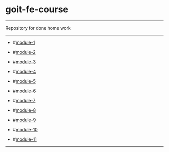 # goit-fe-course
_______________________________
Repository for done home work
________________________________

- #[module-1](https://cyberspacedk.github.io/goit-fe-course/module-1/)

- #[module-2](https://cyberspacedk.github.io/goit-fe-course/module-2/)

- #[module-3](https://cyberspacedk.github.io/goit-fe-course/module-3/)

- #[module-4](https://cyberspacedk.github.io/goit-fe-course/module-4/)

- #[module-5](https://cyberspacedk.github.io/goit-fe-course/module-5/)

- #[module-6](https://cyberspacedk.github.io/goit-fe-course/module-6/)

- #[module-7](https://cyberspacedk.github.io/goit-fe-course/module-7/)

- #[module-8](https://cyberspacedk.github.io/goit-fe-course/module-8/)

- #[module-9](https://cyberspacedk.github.io/goit-fe-course/module-9/)

- #[module-10](https://cyberspacedk.github.io/goit-fe-course/module-10/)

- #[module-11](https://cyberspacedk.github.io/goit-fe-course/module-11/)
_______________________________________________________________________________
